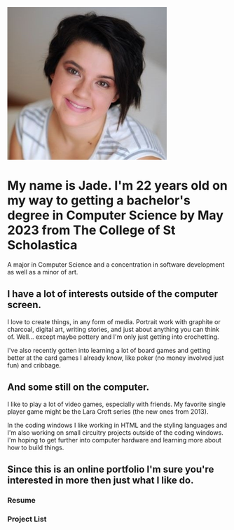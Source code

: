 ![](pfp.JPG)

# My name is Jade. I'm 22 years old on my way to getting a bachelor's degree in Computer Science by May 2023 from The College of St Scholastica
A major in Computer Science and a concentration in software development as well as a minor of art.

## I have a lot of interests outside of the computer screen.
I love to create things, in any form of media. Portrait work with graphite or charcoal, digital art, writing stories, and just about anything you can think of. Well... except maybe pottery and I'm only just getting into crochetting. 

I've also recently gotten into learning a lot of board games and getting better at the card games I already know, like poker (no money involved just fun) and cribbage. 

## And some still on the computer.
I like to play a lot of video games, especially with friends. My favorite single player game might be the Lara Croft series (the new ones from 2013). 

In the coding windows I like working in HTML and the styling languages and I'm also working on small circuitry projects outside of the coding windows. I'm hoping to get further into computer hardware and learning more about how to build things. 

## Since this is an online portfolio I'm sure you're interested in more then just what I like do.

### Resume

### Project List
